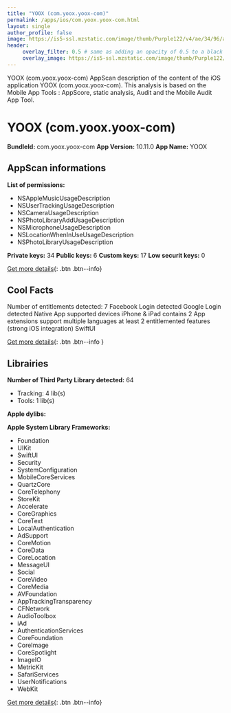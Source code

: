 ```yaml
---
title: "YOOX (com.yoox.yoox-com)"
permalink: /apps/ios/com.yoox.yoox-com.html
layout: single
author_profile: false
image: https://is5-ssl.mzstatic.com/image/thumb/Purple122/v4/ae/34/96/ae34964a-a112-6036-6822-12b3749432dc/AppIcon-1x_U007emarketing-0-7-0-85-220.png/512x512bb.jpg
header: 
     overlay_filter: 0.5 # same as adding an opacity of 0.5 to a black background
     overlay_image: https://is5-ssl.mzstatic.com/image/thumb/Purple122/v4/ae/34/96/ae34964a-a112-6036-6822-12b3749432dc/AppIcon-1x_U007emarketing-0-7-0-85-220.png/512x512bb.jpg
---
```

YOOX (com.yoox.yoox-com) AppScan description of the content of the iOS application YOOX (com.yoox.yoox-com). This analysis is based on the Mobile App Tools : AppScore, static analysis, Audit and the Mobile Audit App Tool.

# YOOX (com.yoox.yoox-com)

**BundleId:** com.yoox.yoox-com
**App Version:** 10.11.0
**App Name:** YOOX


## AppScan informations 

**List of permissions:** 
- NSAppleMusicUsageDescription
- NSUserTrackingUsageDescription
- NSCameraUsageDescription
- NSPhotoLibraryAddUsageDescription
- NSMicrophoneUsageDescription
- NSLocationWhenInUseUsageDescription
- NSPhotoLibraryUsageDescription
  
  
**Private keys:** 34
**Public keys:** 6
**Custom keys:** 17
**Low securit keys:** 0
  
[Get more details](/pricing.html){: .btn .btn--info}

## Cool Facts

Number of entitlements detected: 7
Facebook Login detected
Google Login detected
Native App
supported devices iPhone & iPad
contains 2 App extensions
support multiple languages
at least 2 entitlemented features (strong iOS integration)
SwiftUI
  
[Get more details](/pricing.html){: .btn .btn--info }

## Librairies 
**Number of Third Party Library detected:** 64
- Tracking: 4 lib(s)
- Tools: 1 lib(s)


**Apple dylibs:**


**Apple System Library Frameworks:**
- Foundation
- UIKit
- SwiftUI
- Security
- SystemConfiguration
- MobileCoreServices
- QuartzCore
- CoreTelephony
- StoreKit
- Accelerate
- CoreGraphics
- CoreText
- LocalAuthentication
- AdSupport
- CoreMotion
- CoreData
- CoreLocation
- MessageUI
- Social
- CoreVideo
- CoreMedia
- AVFoundation
- AppTrackingTransparency
- CFNetwork
- AudioToolbox
- iAd
- AuthenticationServices
- CoreFoundation
- CoreImage
- CoreSpotlight
- ImageIO
- MetricKit
- SafariServices
- UserNotifications
- WebKit


  
[Get more details](/pricing.html){: .btn .btn--info}

